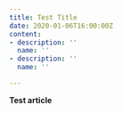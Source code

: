 ```yaml
---
title: Test Title
date: 2020-01-06T16:00:00Z
content:
- description: ''
  name: ''
- description: ''
  name: ''

---
```

**Test article**